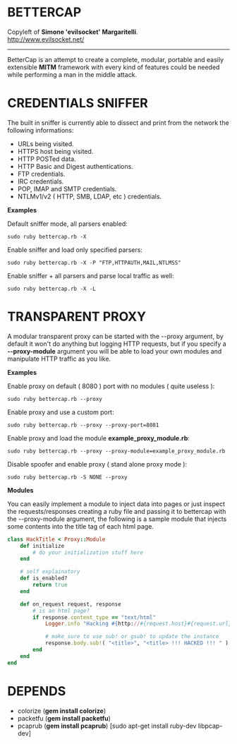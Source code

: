 BETTERCAP
==

Copyleft of **Simone 'evilsocket' Margaritelli**.  
http://www.evilsocket.net/

---

BetterCap is an attempt to create a complete, modular, portable and easily extensible **MITM** framework with every kind of features could be needed while performing a man in the middle attack.  

CREDENTIALS SNIFFER
===

The built in sniffer is currently able to dissect and print from the network the following informations:

- URLs being visited.
- HTTPS host being visited.
- HTTP POSTed data.
- HTTP Basic and Digest authentications.
- FTP credentials.
- IRC credentials.
- POP, IMAP and SMTP credentials.
- NTLMv1/v2 ( HTTP, SMB, LDAP, etc ) credentials.

**Examples**

Default sniffer mode, all parsers enabled:
    
    sudo ruby bettercap.rb -X
    
Enable sniffer and load only specified parsers:
    
    sudo ruby bettercap.rb -X -P "FTP,HTTPAUTH,MAIL,NTLMSS"

Enable sniffer + all parsers and parse local traffic as well:
    
    sudo ruby bettercap.rb -X -L
    
TRANSPARENT PROXY
===

A modular transparent proxy can be started with the --proxy argument, by default it won't do anything 
but logging HTTP requests, but if you specify a **--proxy-module** argument you will be able to load
your own modules and manipulate HTTP traffic as you like.  

**Examples**

Enable proxy on default ( 8080 ) port with no modules ( quite useless ): 
    
    sudo ruby bettercap.rb --proxy

Enable proxy and use a custom port:
    
    sudo ruby bettercap.rb --proxy --proxy-port=8081
    
Enable proxy and load the module **example_proxy_module.rb**:
    
    sudo ruby bettercap.rb --proxy --proxy-module=example_proxy_module.rb

Disable spoofer and enable proxy ( stand alone proxy mode ):

    sudo ruby bettercap.rb -S NONE --proxy

**Modules**

You can easily implement a module to inject data into pages or just inspect the
requests/responses creating a ruby file and passing it to bettercap with the --proxy-module argument, 
the following is a sample module that injects some contents into the title tag of each html page.

```ruby
class HackTitle < Proxy::Module
    def initialize
        # do your initialization stuff here
    end

    # self explainatory
    def is_enabled?
        return true
    end

    def on_request request, response
        # is an html page?
        if response.content_type == "text/html"
            Logger.info "Hacking #{http://#{request.host}#{request.url}} title tag"

            # make sure to use sub! or gsub! to update the instance
            response.body.sub!( "<title>", "<title> !!! HACKED !!! " )
        end
    end
end
```

DEPENDS
===
- colorize (**gem install colorize**)
- packetfu (**gem install packetfu**)
- pcaprub  (**gem install pcaprub**) [sudo apt-get install ruby-dev libpcap-dev]


